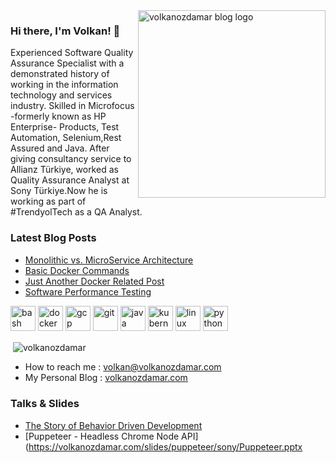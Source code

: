 <img align="right" src="https://volkanozdamar.com/images/Logo.png" alt="volkanozdamar blog logo" width=300px height=300px />

### Hi there, I'm Volkan! 🌋 

Experienced Software Quality Assurance Specialist with a demonstrated history of working in the information technology and services industry. Skilled in Microfocus  -formerly known as HP Enterprise- Products, Test Automation, Selenium,Rest Assured and Java. After giving consultancy service to Allianz Türkiye, worked as Quality Assurance Analyst at Sony Türkiye.Now he is working as part of #TrendyolTech as a QA Analyst.

### Latest Blog Posts
<!-- BLOG-POST-LIST:START -->
- [Monolithic vs. MicroService Architecture](http://volkanozdamar.com/Monolithic-vs-MicroService-Architecture/)
- [Basic Docker Commands](http://volkanozdamar.com/Basic-Docker-Commands/)
- [Just Another Docker Related Post](http://volkanozdamar.com/Just-Another-Docker-Related-Post/)
- [Software Performance Testing](http://volkanozdamar.com/Software-Performance-Testing/)
<!-- BLOG-POST-LIST:END -->

<p align="left"><img src="https://www.vectorlogo.zone/logos/gnu_bash/gnu_bash-icon.svg" alt="bash" width="40" height="40"/> <img src="https://devicons.github.io/devicon/devicon.git/icons/docker/docker-original-wordmark.svg" alt="docker" width="40" height="40"/> <img src="https://www.vectorlogo.zone/logos/google_cloud/google_cloud-icon.svg" alt="gcp" width="40" height="40"/> <img src="https://www.vectorlogo.zone/logos/git-scm/git-scm-icon.svg" alt="git" width="40" height="40"/> <img src="https://devicons.github.io/devicon/devicon.git/icons/java/java-original-wordmark.svg" alt="java" width="40" height="40"/> <img src="https://www.vectorlogo.zone/logos/kubernetes/kubernetes-icon.svg" alt="kubernetes" width="40" height="40"/> <img src="https://devicons.github.io/devicon/devicon.git/icons/linux/linux-original.svg" alt="linux" width="40" height="40"/> <img src="https://devicons.github.io/devicon/devicon.git/icons/python/python-original.svg" alt="python" width="40" height="40"/></p><p>&nbsp;<img align="center" src="https://github-readme-stats.vercel.app/api?username=volkanozdamar&show_icons=true" alt="volkanozdamar" /></p>

-   How to reach me : volkan@volkanozdamar.com 
-   My Personal Blog : <a href="https://volkanozdamar.com">volkanozdamar.com</a>

### Talks & Slides

-  [The Story of Behavior Driven Development](https://volkanozdamar.com/slides/BDD/trendyol/)
-  [Puppeteer - Headless Chrome Node API](https://volkanozdamar.com/slides/puppeteer/sony/Puppeteer.pptx
